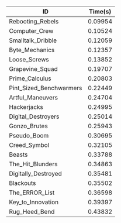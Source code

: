 |ID|Time(s)|
|-|-|
|Rebooting_Rebels|0.09954|
|Computer_Crew|0.10524|
|Smalltalk_Dribble|0.12059|
|Byte_Mechanics|0.12357|
|Loose_Screws|0.13852|
|Grapevine_Squad|0.19707|
|Prime_Calculus|0.20803|
|Pint_Sized_Benchwarmers|0.22449|
|Artful_Maneuvers|0.24704|
|Hackerjacks|0.24995|
|Digital_Destroyers|0.25014|
|Gonzo_Brutes|0.25943|
|Pseudo_Boom|0.30695|
|Creed_Symbol|0.32105|
|Beasts|0.33788|
|The_Hit_Blunders|0.34863|
|Digitally_Destroyed|0.35481|
|Blackouts|0.35502|
|The_ERROR_List|0.36598|
|Key_to_Innovation|0.39397|
|Rug_Heed_Bend|0.43832|
